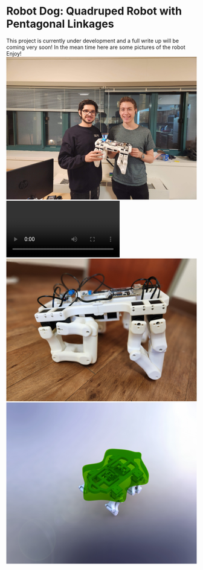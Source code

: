 # Robot Dog: Quadruped Robot with Pentagonal Linkages
This project is currently under development and a full write up will be coming very soon!
In the mean time here are some pictures of the robot
Enjoy!
![Yidi Reiss and Jacob Minkin](./Images/Yidi_Jacob_Robot.jpg)
![Yidi Reiss and Jacob Minkin](./Images/Robot_Video.mp4)
![Yidi Reiss and Jacob Minkin](./Images/Side_View.jpg)
![Yidi Reiss and Jacob Minkin](./Images/Solidworks_Image.JPG)
